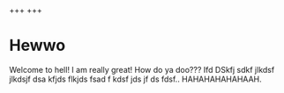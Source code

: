 +++
+++

# Hewwo

Welcome to hell! I am really great!
How do ya doo??? Ifd DSkfj sdkf jlkdsf jlkdsjf
dsa kfjds flkjds fsad
f
kdsf jds
jf
ds
fdsf.. HAHAHAHAHAHAAH.
